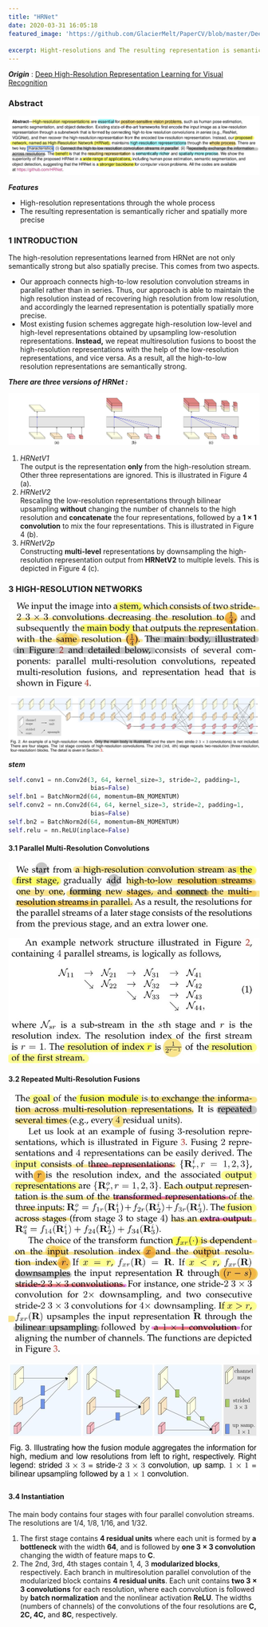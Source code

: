 ```yaml
---
title: "HRNet"
date: 2020-03-31 16:05:18
featured_image: 'https://github.com/GlacierMelt/PaperCV/blob/master/Deep%20High-Resolution%20Representation%20Learning%20for%20Visual%20Recognition/images/HRNet.jpg?raw=true'

excerpt: Hight-resolutions and The resulting representation is semantically richer and spatially more precise 
---
```


***Origin*** :  [Deep High-Resolution Representation Learning for Visual Recognition](https://arxiv.org/abs/1908.07919)

### Abstract
![Abstract](https://github.com/GlacierMelt/PaperCV/blob/master/Deep%20High-Resolution%20Representation%20Learning%20for%20Visual%20Recognition/images/Abstrack.jpg?raw=true)

***Features***
* High-resolution representations through the whole process
* The resulting representation is semantically richer and spatially more precise

### 1  INTRODUCTION
The high-resolution representations learned from HRNet are not only semantically strong but also spatially precise. This comes from two aspects. <br>
* Our approach connects high-to-low resolution convolution streams in parallel rather than in series. Thus, our approach is able to maintain the high resolution instead of recovering high resolution from low resolution, and accordingly the learned representation is potentially spatially more precise.<br> 
* Most existing fusion schemes aggregate high-resolution low-level and high-level representations obtained by upsampling low-resolution representations. **Instead,** we repeat multiresolution fusions to boost the high-resolution representations with the help of the low-resolution representations, and vice versa. As a result, all the high-to-low resolution representations are semantically strong.

***There are three versions of HRNet :***

![figure4](https://github.com/GlacierMelt/PaperCV/blob/master/Deep%20High-Resolution%20Representation%20Learning%20for%20Visual%20Recognition/images/Figure4.jpg?raw=true)

1. *HRNetV1*<br>
The output is the representation **only** from the high-resolution stream. Other three representations are ignored. This is illustrated in Figure 4 (a).
2. *HRNetV2*<br>
Rescaling the low-resolution representations through bilinear upsampling **without** changing the number of channels to the high resolution and **concatenate** the four representations, followed by a **1 × 1 convolution** to mix the four representations. This is illustrated in Figure 4 (b).
3. *HRNetV2p*<br>
Constructing **multi-level** representations by downsampling the high-resolution representation output from **HRNetV2** to multiple levels. This is depicted in Figure 4 (c).

### 3  HIGH-RESOLUTION NETWORKS

![](https://github.com/GlacierMelt/PaperCV/blob/master/Deep%20High-Resolution%20Representation%20Learning%20for%20Visual%20Recognition/images/3.jpg?raw=true)

![](https://github.com/GlacierMelt/PaperCV/blob/master/Deep%20High-Resolution%20Representation%20Learning%20for%20Visual%20Recognition/images/Fig.2.jpg?raw=true)

***stem***
```python
self.conv1 = nn.Conv2d(3, 64, kernel_size=3, stride=2, padding=1,
                       bias=False)
self.bn1 = BatchNorm2d(64, momentum=BN_MOMENTUM)
self.conv2 = nn.Conv2d(64, 64, kernel_size=3, stride=2, padding=1,
                       bias=False)
self.bn2 = BatchNorm2d(64, momentum=BN_MOMENTUM)
self.relu = nn.ReLU(inplace=False)
```

#### 3.1  Parallel Multi-Resolution Convolutions

![](https://github.com/GlacierMelt/PaperCV/blob/master/Deep%20High-Resolution%20Representation%20Learning%20for%20Visual%20Recognition/images/3.1.jpg?raw=true)

![](https://github.com/GlacierMelt/PaperCV/blob/master/Deep%20High-Resolution%20Representation%20Learning%20for%20Visual%20Recognition/images/3.1_.jpg?raw=true)

#### 3.2  Repeated Multi-Resolution Fusions

![](https://github.com/GlacierMelt/PaperCV/blob/master/Deep%20High-Resolution%20Representation%20Learning%20for%20Visual%20Recognition/images/3.2.jpg?raw=true)

![](https://github.com/GlacierMelt/PaperCV/blob/master/Deep%20High-Resolution%20Representation%20Learning%20for%20Visual%20Recognition/images/Fig.3..jpg?raw=true)

#### 3.4  Instantiation

The main body contains four stages with four parallel convolution streams. The resolutions are 1/4, 1/8, 1/16, and
1/32. 

1. The first stage contains **4 residual units** where each unit is formed by **a bottleneck** with the width **64**, and is followed by **one 3 × 3 convolution** changing the width of feature maps to **C**. 
2. The 2nd, 3rd, 4th stages contain 1, 4, 3 **modularized blocks**, respectively. Each branch in multiresolution parallel convolution of the modularized block contains **4 residual units**. Each unit contains **two 3 × 3 convolutions** for each resolution, where each convolution is followed by **batch normalization** and the nonlinear activation **ReLU**. The widths (numbers of channels) of the convolutions of the four resolutions are **C, 2C, 4C,** and **8C**, respectively.
